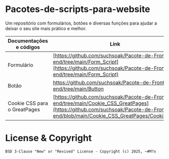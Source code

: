 # Pacotes-de-scripts-para-website
Um repositório com formulários, botões e diversas funções para ajudar a deixar o seu site mais prático e melhor.


| Documentações e códigos |  Link |
| ------ | ------ |
|  Formulário  | [https://github.com/suchsoak/Pacote-de-Front-end/tree/main/Form_Script](https://github.com/suchsoak/Pacote-de-Front-end/tree/main/Form_Script)
|  Botão  | https://github.com/suchsoak/Pacote-de-Front-end/tree/main/Button
|  Cookie CSS para o GreatPages  | [https://github.com/suchsoak/Pacote-de-Front-end/tree/main/Cookie_CSS_GreatPages](https://github.com/suchsoak/Pacote-de-Front-end/blob/main/Cookie_CSS_GreatPages/Cookie.md)

# License & Copyright
`BSD 3-Clause "New" or "Revised" License - Copyright (c) 2025, ~#M?x`
